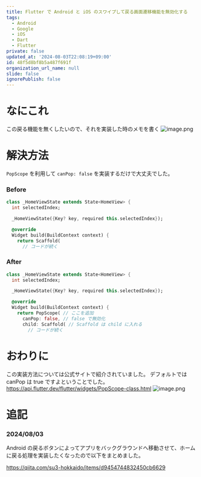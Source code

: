 ```yaml
---
title: Flutter で Android と iOS のスワイプして戻る画面遷移機能を無効化する
tags:
  - Android
  - Google
  - iOS
  - Dart
  - Flutter
private: false
updated_at: '2024-08-03T22:08:19+09:00'
id: 48f5d8bf8b5a487f691f
organization_url_name: null
slide: false
ignorePublish: false
---
```

# なにこれ
この戻る機能を無くしたいので、それを実装した時のメモを書く
![image.png](https://qiita-image-store.s3.ap-northeast-1.amazonaws.com/0/2819748/82a1a37c-2c3f-7b0d-1883-297374b3cf65.png)

# 解決方法
`PopScope` を利用して `canPop: false` を実装するだけで大丈夫でした。

### Before
```dart
class _HomeViewState extends State<HomeView> {
  int selectedIndex;

  _HomeViewState({Key? key, required this.selectedIndex});

  @override
  Widget build(BuildContext context) {
    return Scaffold(
      // コードが続く
```

### After
```dart
class _HomeViewState extends State<HomeView> {
  int selectedIndex;

  _HomeViewState({Key? key, required this.selectedIndex});

  @override
  Widget build(BuildContext context) {
    return PopScope( // ここを追加
      canPop: false, // false で無効化
      child: Scaffold( // Scaffold は child に入れる
        // コードが続く
```

# おわりに
この実装方法については公式サイトで紹介されていました。
デフォルトでは canPop は true ですよということでした。
https://api.flutter.dev/flutter/widgets/PopScope-class.html
![image.png](https://qiita-image-store.s3.ap-northeast-1.amazonaws.com/0/2819748/94af2d76-850f-b53b-05a7-74822f93588e.png)


# 追記
### 2024/08/03

Android の戻るボタンによってアプリをバックグラウンドへ移動させて、ホームに戻る処理を実装したくなったので以下をまとめました。

https://qiita.com/su3-hokkaido/items/d9454744832450cb6629
